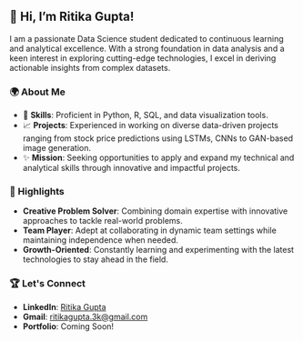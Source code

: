 ## 👋 Hi, I’m Ritika Gupta!

I am a passionate Data Science student dedicated to continuous learning and analytical excellence. With a strong foundation in data analysis and a keen interest in exploring cutting-edge technologies, I excel in deriving actionable insights from complex datasets.

### 🌍 About Me
- 🔧 **Skills**: Proficient in Python, R, SQL, and data visualization tools.
- 📈 **Projects**: Experienced in working on diverse data-driven projects ranging from stock price predictions using LSTMs, CNNs to GAN-based image generation.
- ✨ **Mission**: Seeking opportunities to apply and expand my technical and analytical skills through innovative and impactful projects.

### 🎨 Highlights
- **Creative Problem Solver**: Combining domain expertise with innovative approaches to tackle real-world problems.
- **Team Player**: Adept at collaborating in dynamic team settings while maintaining independence when needed.
- **Growth-Oriented**: Constantly learning and experimenting with the latest technologies to stay ahead in the field.

### 🏆 Let's Connect
- **LinkedIn**: [Ritika Gupta](https://www.linkedin.com/in/ritika-gupta-62b42a265)
- **Gmail**: [ritikagupta.3k@gmail.com](ritikagupta.3k@gmail.com)
- **Portfolio**: Coming Soon!


<!---
GitHubPro18/GitHubPro18 is a ✨ special ✨ repository because its `README.md` (this file) appears on your GitHub profile.
You can click the Preview link to take a look at your changes.
--->
